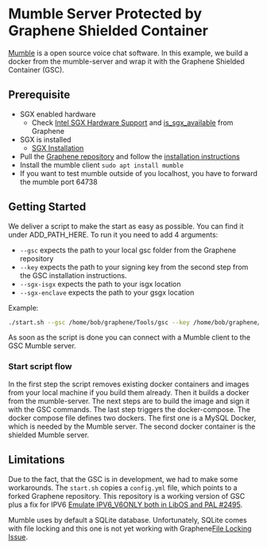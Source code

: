 # Mumble Server Protected by Graphene Shielded Container

[Mumble](https://github.com/mumble-voip/mumble) is a open source voice chat software. In this example, we build a docker from  the mumble-server and wrap it with the Graphene Shielded Container (GSC). 

## Prerequisite
- SGX enabled hardware 
  - Check [Intel SGX Hardware Support](https://www.intel.com/content/www/us/en/support/articles/000057420/software/intel-security-products.html) and [is_sgx_available](https://graphene.readthedocs.io/en/latest/manpages/is_sgx_available.html) from Graphene
- SGX is installed 
  - [SGX Installation](https://github.com/enclaive/sgx_wiki)
- Pull the [Graphene repository](https://github.com/oscarlab/graphene) and follow the [installation instructions](https://graphene.readthedocs.io/en/latest/manpages/gsc.html)
- Install the mumble client `sudo apt install mumble`
- If you want to test mumble outside of you localhost, you have to forward the mumble port 64738 

## Getting Started
We deliver a script to make the start as easy as possible. You can find it under ADD_PATH_HERE. To run it you need to add 4 arguments:
- `--gsc` expects the path to your local gsc folder from the Graphene repository
- `--key` expects the path to your signing key from the second step from the GSC installation instructions.
- `--sgx-isgx` expects the path to your isgx location
- `--sgx-enclave` expects the path to your gsgx location

Example:
```sh
./start.sh --gsc /home/bob/graphene/Tools/gsc --key /home/bob/graphene/Pal/src/host/Linux-SGX/signer/enclave-key.pem --sgx-enclave /dev/sgx_enclave --sgx-isgx /dev/isgx
```

As soon as the script is done you can connect with a Mumble client to the GSC Mumble server.

### Start script flow
In the first step the script removes existing docker containers and images from your local machine if you build them already. Then it builds a docker from the mumble-server. The next steps are to build the image and sign it with the GSC commands. The last step triggers the docker-compose. 
The docker compose file defines two dockers. The first one is a MySQL Docker, which is needed by the Mumble server. The second docker container is the shielded Mumble server.

## Limitations
Due to the fact, that the GSC is in development, we had to make some workarounds. The `start.sh` copies a `config.yml` file, which points to a forked Graphene repository. This repository is a working version of GSC plus a fix for IPV6 [Emulate IPV6_V6ONLY both in LibOS and PAL #2495](https://github.com/oscarlab/graphene/pull/2495). 

Mumble uses by default a SQLite database. Unfortunately, SQLite comes with file locking and this one is not yet working with Graphene[File Locking Issue](https://github.com/oscarlab/graphene/issues/2423#issuecomment-855421061). 
